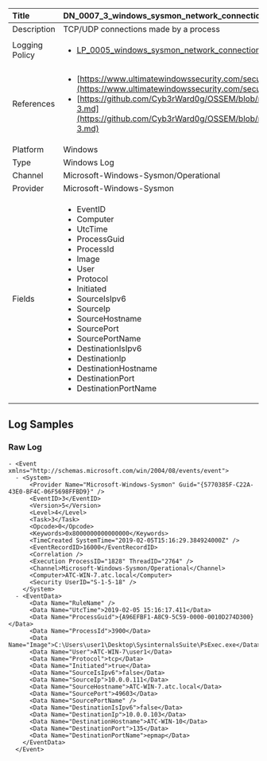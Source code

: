 | Title          | DN_0007_3_windows_sysmon_network_connection                                                                                                      |
|:---------------|:-----------------------------------------------------------------------------------------------------------------|
| Description    | TCP/UDP connections made by a process                                                                                                |
| Logging Policy | <ul><li>[LP_0005_windows_sysmon_network_connection](../Logging_Policies/LP_0005_windows_sysmon_network_connection.md)</li></ul> |
| References     | <ul><li>[https://www.ultimatewindowssecurity.com/securitylog/encyclopedia/event.aspx?eventid=90003](https://www.ultimatewindowssecurity.com/securitylog/encyclopedia/event.aspx?eventid=90003)</li><li>[https://github.com/Cyb3rWard0g/OSSEM/blob/master/data_dictionaries/windows/sysmon/event-3.md](https://github.com/Cyb3rWard0g/OSSEM/blob/master/data_dictionaries/windows/sysmon/event-3.md)</li></ul>                                  |
| Platform       | Windows    																																															  |
| Type           | Windows Log        																																															  |
| Channel        | Microsoft-Windows-Sysmon/Operational     																																															  |
| Provider       | Microsoft-Windows-Sysmon    																																															  |
| Fields         | <ul><li>EventID</li><li>Computer</li><li>UtcTime</li><li>ProcessGuid</li><li>ProcessId</li><li>Image</li><li>User</li><li>Protocol</li><li>Initiated</li><li>SourceIsIpv6</li><li>SourceIp</li><li>SourceHostname</li><li>SourcePort</li><li>SourcePortName</li><li>DestinationIsIpv6</li><li>DestinationIp</li><li>DestinationHostname</li><li>DestinationPort</li><li>DestinationPortName</li></ul>                                               |


## Log Samples

### Raw Log

```
- <Event xmlns="http://schemas.microsoft.com/win/2004/08/events/event">
  - <System>
      <Provider Name="Microsoft-Windows-Sysmon" Guid="{5770385F-C22A-43E0-BF4C-06F5698FFBD9}" /> 
      <EventID>3</EventID> 
      <Version>5</Version> 
      <Level>4</Level> 
      <Task>3</Task> 
      <Opcode>0</Opcode> 
      <Keywords>0x8000000000000000</Keywords> 
      <TimeCreated SystemTime="2019-02-05T15:16:29.384924000Z" /> 
      <EventRecordID>16000</EventRecordID> 
      <Correlation /> 
      <Execution ProcessID="1828" ThreadID="2764" /> 
      <Channel>Microsoft-Windows-Sysmon/Operational</Channel> 
      <Computer>ATC-WIN-7.atc.local</Computer> 
      <Security UserID="S-1-5-18" /> 
    </System>
  - <EventData>
      <Data Name="RuleName" /> 
      <Data Name="UtcTime">2019-02-05 15:16:17.411</Data> 
      <Data Name="ProcessGuid">{A96EFBF1-A8C9-5C59-0000-0010D274D300}</Data> 
      <Data Name="ProcessId">3900</Data> 
      <Data Name="Image">C:\Users\user1\Desktop\SysinternalsSuite\PsExec.exe</Data> 
      <Data Name="User">ATC-WIN-7\user1</Data> 
      <Data Name="Protocol">tcp</Data> 
      <Data Name="Initiated">true</Data> 
      <Data Name="SourceIsIpv6">false</Data> 
      <Data Name="SourceIp">10.0.0.111</Data> 
      <Data Name="SourceHostname">ATC-WIN-7.atc.local</Data> 
      <Data Name="SourcePort">49603</Data> 
      <Data Name="SourcePortName" /> 
      <Data Name="DestinationIsIpv6">false</Data> 
      <Data Name="DestinationIp">10.0.0.103</Data> 
      <Data Name="DestinationHostname">ATC-WIN-10</Data> 
      <Data Name="DestinationPort">135</Data> 
      <Data Name="DestinationPortName">epmap</Data> 
    </EventData>
  </Event>

```




